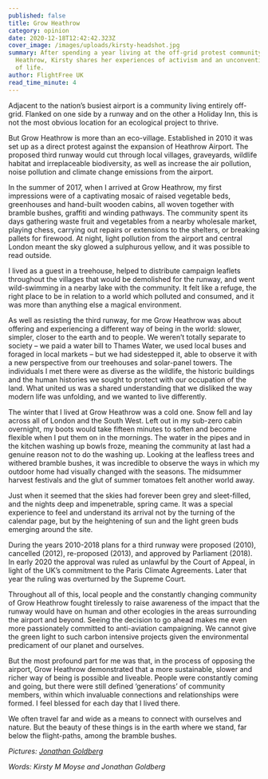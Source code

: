 ```yaml
---
published: false
title: Grow Heathrow
category: opinion
date: 2020-12-18T12:42:42.323Z
cover_image: /images/uploads/kirsty-headshot.jpg
summary: After spending a year living at the off-grid protest community of Grow
  Heathrow, Kirsty shares her experiences of activism and an unconventional way
  of life.
author: FlightFree UK
read_time_minute: 4
---
```

Adjacent to the nation’s busiest airport is a community living entirely off-grid. Flanked on one side by a runway and on the other a Holiday Inn, this is not the most obvious location for an ecological project to thrive. 

But Grow Heathrow is more than an eco-village. Established in 2010 it was set up as a direct protest against the expansion of Heathrow Airport. The proposed third runway would cut through local villages, graveyards, wildlife habitat and irreplaceable biodiversity, as well as increase the air pollution, noise pollution and climate change emissions from the airport.

In the summer of 2017, when I arrived at Grow Heathrow, my first impressions were of a captivating mosaic of raised vegetable beds, greenhouses and hand-built wooden cabins, all woven together with bramble bushes, graffiti and winding pathways. The community spent its days gathering waste fruit and vegetables from a nearby wholesale market, playing chess, carrying out repairs or extensions to the shelters, or breaking pallets for firewood. At night, light pollution from the airport and central London meant the sky glowed a sulphurous yellow, and it was possible to read outside. 

I lived as a guest in a treehouse, helped to distribute campaign leaflets throughout the villages that would be demolished for the runway, and went wild-swimming in a nearby lake with the community. It felt like a refuge, the right place to be in relation to a world which polluted and consumed, and it was more than anything else a magical environment. 

As well as resisting the third runway, for me Grow Heathrow was about offering and experiencing a different way of being in the world: slower, simpler, closer to the earth and to people. We weren’t totally separate to society – we paid a water bill to Thames Water, we used local buses and foraged in local markets – but we had sidestepped it, able to observe it with a new perspective from our treehouses and solar-panel towers. The individuals I met there were as diverse as the wildlife, the historic buildings and the human histories we sought to protect with our occupation of the land. What united us was a shared understanding that we disliked the way modern life was unfolding, and we wanted to live differently. 

The winter that I lived at Grow Heathrow was a cold one. Snow fell and lay across all of London and the South West. Left out in my sub-zero cabin overnight, my boots would take fifteen minutes to soften and become flexible when I put them on in the mornings. The water in the pipes and in the kitchen washing up bowls froze, meaning the community at last had a genuine reason not to do the washing up. Looking at the leafless trees and withered bramble bushes, it was incredible to observe the ways in which my outdoor home had visually changed with the seasons. The midsummer harvest festivals and the glut of summer tomatoes felt another world away. 

Just when it seemed that the skies had forever been grey and sleet-filled, and the nights deep and impenetrable, spring came. It was a special experience to feel and understand its arrival not by the turning of the calendar page, but by the heightening of sun and the light green buds emerging around the site. 

During the years 2010-2018 plans for a third runway were proposed (2010), cancelled (2012), re-proposed (2013), and approved by Parliament (2018). In early 2020 the approval was ruled as unlawful by the Court of Appeal, in light of the UK’s commitment to the Paris Climate Agreements. Later that year the ruling was overturned by the Supreme Court.

Throughout all of this, local people and the constantly changing community of Grow Heathrow fought tirelessly to raise awareness of the impact that the runway would have on human and other ecologies in the areas surrounding the airport and beyond. Seeing the decision to go ahead makes me even more passionately committed to anti-aviation campaigning. We cannot give the green light to such carbon intensive projects given the environmental predicament of our planet and ourselves.

But the most profound part for me was that, in the process of opposing the airport, Grow Heathrow demonstrated that a more sustainable, slower and richer way of being is possible and liveable. People were constantly coming and going, but there were still defined ‘generations’ of community members, within which invaluable connections and relationships were formed. I feel blessed for each day that I lived there.

We often travel far and wide as a means to connect with ourselves and nature. But the beauty of these things is in the earth where we stand, far below the flight-paths, among the bramble bushes. 

*Pictures: [Jonathan Goldberg](https://www.jongoldberg.co.uk/index)*

*Words: Kirsty M Moyse and Jonathan Goldberg*